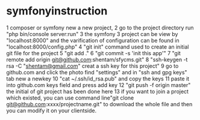 # symfonyinstruction
1 composer or symfony new a new project,
2 go to the project directory run "php bin/console server:run"
3 the symfony 3 project can be view by "localhost:8000" and the varification of configuration can be found in "localhost:8000/config.php"
4 "git init" command used to create an initial git file for the project
5 "git add ."
6 "git commit -s 'init this app'"
7 "git remote add origin git@github.com:shentam/sfycms.git"
8 "ssh-keygen -t rsa -C "shentam@gmail.com" creat a ssh key for this project"
9 go to github.com and click the photo find "settings" and in "ssh and gpg keys" tab new a newkey
10 "cat ~/.ssh/id_rsa.pub" and copy the keys
11 paste it into github.com keys field and press add key
12 "git push -f origin master"
the initial of git project has been done here
13 if you want to join a project which existed, you can use command line"git clone git@github.com:xxxx/projectname.git" to download the whole file and then you can modify it on your clientside.
